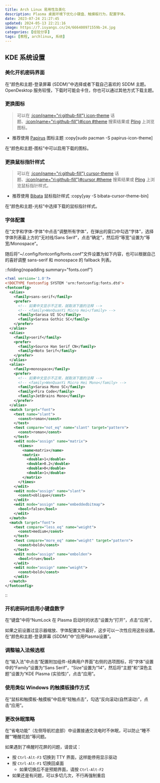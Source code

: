```yaml
---
title: Arch Linux 易用性及美化
description: Plasma 桌面环境下优化小键盘、触摸板行为，配置字体。
date: 2023-07-24 21:27:45
updated: 2024-05-13 22:21:16
image: https://7.isyangs.cn/24/666400971559b-24.jpg
categories: [经验分享]
tags: [教程, archlinux, 系统]
---
```


## KDE 系统设置

### 美化开机密码界面

在“颜色和主题-登录屏幕 (SDDM)”中选择或者下载自己喜欢的 SDDM 主题。OpenDesktop 服务较慢，下载时可能会卡住，你也可以通过其他方式下载主题。

### 更换图标

> 可以在 [:icon{name="ri:github-fill"} icon-theme](https://github.com/topics/icon-theme) 话题、[:icon{name="ri:github-fill"}#icon #theme](https://github.com/search?q=%23icon+%23theme) 搜索结果或 [Pling](https://www.pling.com/browse?cat=386) 上浏览图标。

- 推荐使用 [Papirus](https://github.com/PapirusDevelopmentTeam/papirus-icon-theme) 图标主题
  :copy[sudo pacman -S papirus-icon-theme]

在“颜色和主题-图标”中可以启用下载的图标。

### 更换鼠标指针样式

> 可以在 [:icon{name="ri:github-fill"} cursor-theme](https://github.com/topics/cursor-theme) 话题、[:icon{name="ri:github-fill"}#cursor #theme](https://github.com/search?q=%23cursor+%23theme) 搜索结果或 [Pling](https://www.pling.com/browse?cat=107) 上浏览鼠标指针样式。

- 推荐使用 [Bibata](https://github.com/ful1e5/Bibata_Cursor) 鼠标指针样式
  :copy[yay -S bibata-cursor-theme-bin]

在“颜色和主题-光标”中选择下载的鼠标指针样式。

### 字体配置

在“文字和字体-字体”中点击“调整所有字体”，在弹出的窗口中勾选“字体”，选择字体列表最上方的“无衬线/Sans Serif”，点击“确定”，然后将“等宽”设置为“等宽/Monospace”。

随后将“~/.config/fontconfig/fonts.conf”文件设置为如下内容，也可以根据自己的喜好调整 sans-serif 和 monospace 的 fallback 列表。

::folding{nopadding summary="fonts.conf"}
```xml
<?xml version='1.0'?>
<!DOCTYPE fontconfig SYSTEM 'urn:fontconfig:fonts.dtd'>
<fontconfig>
  <alias>
    <family>sans-serif</family>
    <prefer>
      <!-- 如果中文显示不正常，就取消下面的注释 -->
      <!-- <family>WenQuanYi Micro Hei</family> -->
      <family>Sarasa UI SC</family>
      <family>Sarasa Gothic SC</family>
    </prefer>
  </alias>
  <alias>
    <family>serif</family>
    <prefer>
      <family>Source Han Serif CN</family>
      <family>Noto Serif</family>
    </prefer>
  </alias>
  <alias>
    <family>monospace</family>
    <prefer>
      <!-- 如果中文显示不正常，就取消下面的注释 -->
      <!-- <family>WenQuanYi Micro Hei Mono</family> -->
      <family>Sarasa Mono SC</family>
      <family>Fira Code</family>
      <family>JetBrains Mono</family>
    </prefer>
  </alias>
  <match target="font">
    <test name="slant">
      <const>roman</const>
    </test>
    <test compare="not_eq" name="slant" target="pattern">
      <const>roman</const>
    </test>
    <edit mode="assign" name="matrix">
      <times>
        <name>matrix</name>
        <matrix>
          <double>1</double>
          <double>0.2</double>
          <double>0</double>
          <double>1</double>
        </matrix>
      </times>
    </edit>
    <edit mode="assign" name="slant">
      <const>oblique</const>
    </edit>
    <edit mode="assign" name="embeddedbitmap">
      <bool>false</bool>
    </edit>
  </match>
  <match target="font">
    <test compare="less_eq" name="weight">
      <const>medium</const>
    </test>
    <test compare="more_eq" name="weight" target="pattern">
      <const>bold</const>
    </test>
    <edit mode="assign" name="embolden">
      <bool>true</bool>
    </edit>
    <edit mode="assign" name="weight">
      <const>bold</const>
    </edit>
  </match>
</fontconfig>
```
::

### 开机密码时启用小键盘数字

在“键盘”中将“NumLock 在 Plasma 启动时的状态”设置为“打开”，点击“应用”。

如果之前设置过显示器缩放、字体配置文件最好，这步可以一次性应用这些设置。在“颜色和主题-登录屏幕 (SDDM)”中“应用Plasma设置”。

### 调整输入法候选框

在“输入法”中点击“配置附加组件-经典用户界面”右侧的选项图标，将“字体”设置中的“Family”设置为“Sans Serif”，“Size”设置为“14”，然后将“主题”和“深色主题”设置为“KDE Plasma (实验性)”，点击“应用”。

### 使用类似 Windows 的触摸板操作方式

在“鼠标和触摸板-触摸板”中启用“轻触点击”，勾选“反向滚动(自然滚动)”，点击“应用”。

### 更改休眠策略

在“省电功能”（左侧导航栏底部）中设置接通交流电时不休眠，可以防止“睡不醒”“睡醒花脸”等问题。

如果遇到了唤醒时花屏的问题，请尝试：

- 按 `Ctrl-Alt-F3` 切换到 TTY 界面，这样能停用显示驱动
- 按 `Ctrl-Alt-F1` 切换回桌面
  - 如果切换后不是预期界面，请按 `Ctrl-Alt-F2`
- 如果还是有问题，可以多切几次，不行再强制重启
